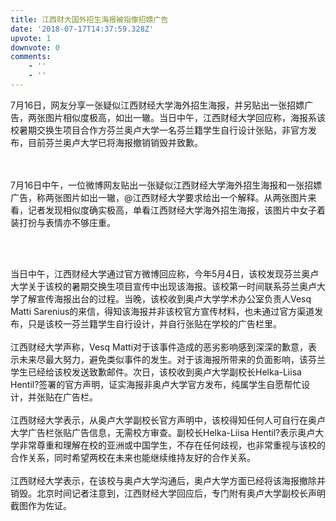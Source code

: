 ```yaml
---
title: 江西财大国外招生海报被指像招嫖广告
date: '2018-07-17T14:37:59.328Z'
upvote: 1
downvote: 0
comments:
    - ''
    - ''
---
```


<div class="article">7月16日，网友分享一张疑似江西财经大学海外招生海报，并另贴出一张招嫖广告，两张图片相似度极高，如出一辙。当日中午，江西财经大学回应称，海报系该校暑期交换生项目合作方芬兰奥卢大学一名芬兰籍学生自行设计张贴，非官方发布，目前芬兰奥卢大学已将海报撤销销毁并致歉。<br><br><div style=""><img src="https://pincimg.com/posts/110412/8a7f9815e59e222efd40b5f71fd53582.jpg" height="0" orig-width="600" orig-height="478" data-alt="http://crawl.nosdn.127.net/6657702d7cde6a1e74c3500d7c5f8217.jpg" onerror="load_alt_img(event);" alt=""></div><p><br>7月16日中午，一位微博网友贴出一张疑似江西财经大学海外招生海报和一张招嫖广告，称两张图片如出一辙，@江西财经大学要求给出一个解释。从两张图片来看，记者发现相似度确实极高，单看江西财经大学海外招生海报，该图片中女子着装打扮与表情亦不够庄重。<br><br></p><div style=""><img src="https://pincimg.com/posts/110412/7767e97020ebf755d6d6fcff7baca55a.jpg" height="0" orig-width="600" orig-height="1030" data-alt="http://crawl.nosdn.127.net/8921433ca9f76b99a1fbe28d6333dd08.jpg" onerror="load_alt_img(event);" alt=""></div><p><br>当日中午，江西财经大学通过官方微博回应称，今年5月4日，该校发现芬兰奥卢大学关于该校的暑期交换生项目宣传中出现该海报。该校第一时间联系芬兰奥卢大学了解宣传海报出台的过程。当晚，该校收到奥卢大学学术办公室负责人Vesq Matti Sarenius的来信，得知该海报并非该校官方宣传材料，也未通过官方渠道发布，只是该校一芬兰籍学生自行设计，并自行张贴在学校的广告栏里。<br><br>江西财经大学声称，Vesq Matti对于该事件造成的恶劣影响感到深深的歉意，表示未来尽最大努力，避免类似事件的发生。对于该海报所带来的负面影响，该芬兰学生已经给该校发送致歉邮件。次日，该校收到奥卢大学副校长Helka-Liisa Hentil?签署的官方声明，证实海报非奥卢大学官方发布，纯属学生自愿帮忙设计，并张贴在广告栏。<br><br>江西财经大学表示，从奥卢大学副校长官方声明中，该校得知任何人可自行在奥卢大学广告栏张贴广告信息，无需校方审查。副校长Helka-Liisa Hentil?表示奥卢大学非常尊重和理解在校的亚洲或中国学生，不存在任何歧视，也非常重视与该校的合作关系，同时希望两校在未来也能继续维持友好的合作关系。<br><br>江西财经大学表示，在该校与奥卢大学沟通后，奥卢大学方面已经将该海报撤除并销毁。北京时间记者注意到，江西财经大学回应后，专门附有奥卢大学副校长声明截图作为佐证。<br><br></p><div style=""><img src="https://pincimg.com/posts/110412/9d342f595d00bd1faa2dd150b1edfceb.jpg" height="0" orig-width="600" orig-height="786" data-alt="http://crawl.nosdn.127.net/406ebf997ee05e5b2f3cd85811411499.jpg" onerror="load_alt_img(event);" alt=""></div></div>
